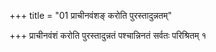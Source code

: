 +++
title = "01 प्राचीनवंशङ् करोति पुरस्तादुन्नतम्"

+++
प्राचीनवंशं करोति पुरस्तादुन्नतं पश्चान्निनतं सर्वतः परिश्रितम् १